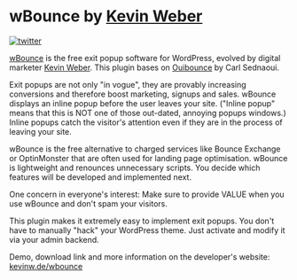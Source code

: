 wBounce by [Kevin Weber](http://kevinw.de/)
====================

[![twitter](http://img.shields.io/badge/twitter-@kevinweber-blue.svg?style=flat)](http://twitter.com/kevinweber)

[wBounce](http://kevinw.de/wbounce) is the free exit popup software for WordPress, evolved by digital marketer [Kevin Weber](http://kevinw.de). This plugin bases on [Ouibounce]( http://carlsednaoui.github.io/ouibounce/) by Carl Sednaoui.

Exit popups are not only "in vogue", they are provably increasing conversions and therefore boost marketing, signups and sales. wBounce displays an inline popup before the user leaves your site. ("Inline popup" means that this is NOT one of those out-dated, annoying popups windows.) Inline popups catch the visitor's attention even if they are in the process of leaving your site.

wBounce is the free alternative to charged services like Bounce Exchange or OptinMonster that are often used for landing page optimisation. wBounce is lightweight and renounces unnecessary scripts. You decide which features will be developed and implemented next.

One concern in everyone's interest: Make sure to provide VALUE when you use wBounce and don't spam your visitors.

This plugin makes it extremely easy to implement exit popups. You don't have to manually "hack" your WordPress theme. Just activate and modify it via your admin backend.

Demo, download link and more information on the developer's website: [kevinw.de/wbounce](http://kevinw.de/wbounce)
